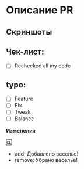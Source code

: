 <!-- Текст между стрелками - это комментарии - они не будут видны в вашем PR. -->

# Описание PR <!-- Опишите здесь ваш Pull Request. Что он изменяет? На что еще это может повлиять? -->

## Скриншоты
<!-- Если приемлемо, добавьте скриншоты для демонстрации вашего PR. Если ваш PR представляет собой визуальное изменение, добавьте
скриншоты, иначе он может быть закрыт. -->

## Чек-лист:

- [ ] Rechecked all my code

## typo:

- [ ] Feature
- [ ] Fix
- [ ] Tweak
- [ ] Balance

**Изменения**
<!--
Здесь вы можете написать список изменений, который будет автоматически добавлен в игру, когда ваш PR будет принят
Для записей в списке изменений есть 4 значка: add, remove, tweak, fix. Думаю, вы сможете разобраться с остальным.

Вы можете поставить свое имя после символа :cl:, чтобы изменить имя, которое будет отображаться в журнале изменений (в противном случае будет использоваться ваше имя пользователя GitHub)
Например: :cl: PJB

Как правило, в журналы изменений следует помещать только то, что действительно важно игрокам. Вещи вроде "Переработана система X, изменения не должны быть видны" не должны быть в журнале изменений.

При написании списка изменений не считайте суффикс типа записи (например, add) "частью" предложения:
плохо: - add: новый инструмент для инженеров
хорошо: - add: добавлен новый инструмент для инженеров
-->

:cl:
- add: Добавлено веселье!
- remove: Убрано веселье!
